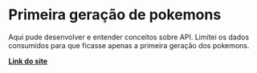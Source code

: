 <h1>Primeira geração de pokemons</h1>
<p>Aqui pude desenvolver e entender conceitos sobre API. Limitei os dados consumidos para que ficasse apenas a primeira geração dos pokemons.</p>
<strong><a href="https://pokedex-api-six-inky.vercel.app/">Link do site</a></strong>
